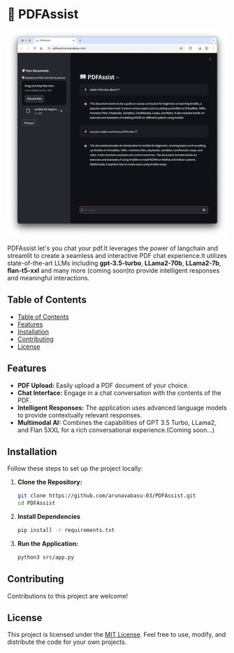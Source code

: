# 🔖 PDFAssist

<img  alt="preview" src="./assets/preview.png">

PDFAssist let's you chat your pdf.It leverages the power of langchain  and streamlit to create a seamless and interactive PDF chat experience.It utilizes state-of-the-art LLMs including **gpt-3.5-turbo**, **LLama2-70b**, **LLama2-7b**,  **flan-t5-xxl** and many more (coming soon)to provide intelligent responses and meaningful interactions.

## Table of Contents
  - [Table of Contents](#table-of-contents)
  - [Features](#features)
  - [Installation](#installation)
  - [Contributing](#contributing)
  - [License](#license)

## Features

- **PDF Upload:** Easily upload a PDF document of your choice.
- **Chat Interface:** Engage in a chat conversation with the contents of the PDF.
- **Intelligent Responses:** The application uses advanced language models to provide contextually relevant responses.
- **Multimodal AI:** Combines the capabilities of GPT 3.5 Turbo, LLama2, and Flan 5XXL for a rich conversational experience.(Coming soon...)

## Installation

Follow these steps to set up the project locally:

1. **Clone the Repository:**

   ```bash
   git clone https://github.com/arunavabasu-03/PDFAssist.git
   cd PDFAssist
   ```

2. **Install Dependencies**

   ```bash
   pip install -r requirements.txt
   ```

3. **Run the Application:**

   ```bash
   python3 src/app.py
   ```


## Contributing

Contributions to this project are welcome!

## License

This project is licensed under the [MIT License](https://github.com/arunavabasu-03/PDFAssist/blob/main/LICENSE). Feel free to use, modify, and distribute the code for your own projects.
